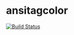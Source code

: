 ansitagcolor
============

[![Build Status](https://travis-ci.org/areku/ansitagcolor.png)](https://travis-ci.org/areku/ansitagcolor)

